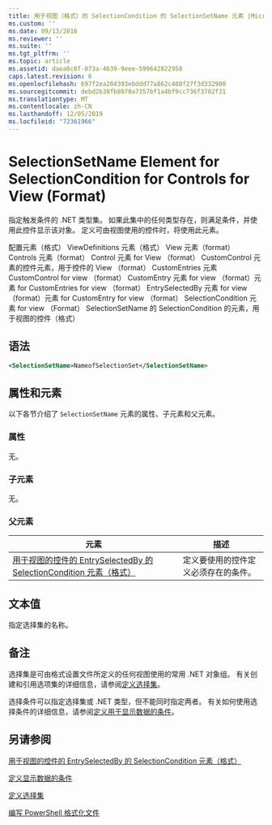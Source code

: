 ```yaml
---
title: 用于视图（格式）的 SelectionCondition 的 SelectionSetName 元素 |Microsoft Docs
ms.custom: ''
ms.date: 09/13/2016
ms.reviewer: ''
ms.suite: ''
ms.tgt_pltfrm: ''
ms.topic: article
ms.assetid: daea8c6f-873a-4639-9eee-599642822958
caps.latest.revision: 6
ms.openlocfilehash: 697f2ea284393ebddd77a862c408f27f3d332900
ms.sourcegitcommit: debd2b38fb8070a7357bf1a4bf9cc736f3702f31
ms.translationtype: MT
ms.contentlocale: zh-CN
ms.lasthandoff: 12/05/2019
ms.locfileid: "72361966"
---
```

# <a name="selectionsetname-element-for-selectioncondition-for-controls-for-view-format"></a>SelectionSetName Element for SelectionCondition for Controls for View (Format)

指定触发条件的 .NET 类型集。 如果此集中的任何类型存在，则满足条件，并使用此控件显示该对象。 定义可由视图使用的控件时，将使用此元素。

配置元素（格式） ViewDefinitions 元素（格式） View 元素（format） Controls 元素（format） Control 元素 for View （format） CustomControl 元素的控件元素，用于控件的 View （format） CustomEntries 元素CustomControl for view （format） CustomEntry 元素 for view （format）元素 for CustomEntries for view （format） EntrySelectedBy 元素 for view （format）元素 for CustomEntry for view （format） SelectionCondition 元素 for view （Format） SelectionSetName 的 SelectionCondition 的元素，用于视图的控件（格式）

## <a name="syntax"></a>语法

```xml
<SelectionSetName>NameofSelectionSet</SelectionSetName>
```

## <a name="attributes-and-elements"></a>属性和元素

以下各节介绍了 `SelectionSetName` 元素的属性、子元素和父元素。

### <a name="attributes"></a>属性

无。

### <a name="child-elements"></a>子元素

无。

### <a name="parent-elements"></a>父元素

|元素|描述|
|-------------|-----------------|
|[用于视图的控件的 EntrySelectedBy 的 SelectionCondition 元素（格式）](./selectioncondition-element-for-entryselectedby-for-controls-for-view-format.md)|定义要使用的控件定义必须存在的条件。|

## <a name="text-value"></a>文本值

指定选择集的名称。

## <a name="remarks"></a>备注

选择集是可由格式设置文件所定义的任何视图使用的常用 .NET 对象组。 有关创建和引用选项集的详细信息，请参阅[定义选择集](./defining-selection-sets.md)。

选择条件可以指定选择集或 .NET 类型，但不能同时指定两者。 有关如何使用选择条件的详细信息，请参阅[定义用于显示数据的条件](./defining-conditions-for-displaying-data.md)。

## <a name="see-also"></a>另请参阅

[用于视图的控件的 EntrySelectedBy 的 SelectionCondition 元素（格式）](./selectioncondition-element-for-entryselectedby-for-controls-for-view-format.md)

[定义显示数据的条件](./defining-conditions-for-displaying-data.md)

[定义选择集](./defining-selection-sets.md)

[编写 PowerShell 格式化文件](./writing-a-powershell-formatting-file.md)
